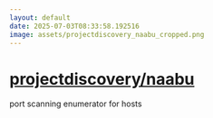 ```yaml
---
layout: default
date: 2025-07-03T08:33:58.192516
image: assets/projectdiscovery_naabu_cropped.png
---
```


# [projectdiscovery/naabu](https://github.com/projectdiscovery/naabu)

port scanning enumerator for hosts
